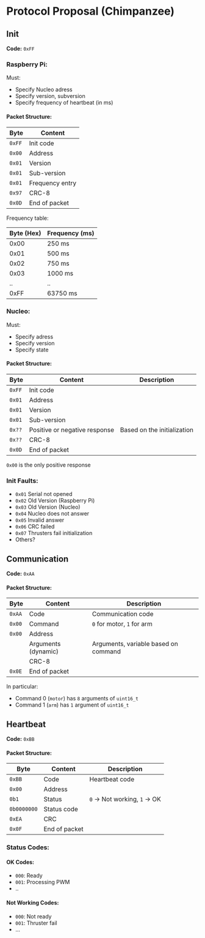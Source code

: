 # Protocol Proposal (Chimpanzee)

## Init
**Code:** `0xFF`

###  Raspberry Pi:
Must:
- Specify Nucleo adress
- Specify version, subversion
- Specify frequency of heartbeat (in ms)



#### Packet Structure:
| Byte  | Content           |
|-------|-------------------|
| `0xFF`| Init code          |                                           
| `0x00`| Address            |                                           
| `0x01`| Version            |                                           
| `0x01`| Sub-version        |                                          
| `0x01` | Frequency entry | 
| `0x97` | CRC-8 |
| `0x0D` | End of packet |

Frequency table:

| Byte (Hex) | Frequency (ms) |
|------------|----------------|
| 0x00       | 250 ms         |
| 0x01       | 500 ms         |
| 0x02       | 750 ms         |
| 0x03       | 1000 ms        |
| .. | .. |
| 0xFF | 63750 ms| 


### Nucleo:
Must:
- Specify adress
- Specify version
- Specify state

#### Packet Structure:
| Byte  | Content           | Description                               |
|-------|-------------------|-------------------------------------------|
| `0xFF`| Init code          |                                           |
| `0x01`| Address            |                                           |
| `0x01`| Version            |                                           |
| `0x01`| Sub-version        |                                           |
| `0x??`| Positive or negative response | Based on the initialization    |
| `0x??` | CRC-8|
| `0x0D` | End of packet |

`0x00` is the only positive response

### Init Faults:
- `0x01` Serial not opened 
- `0x02` Old Version (Raspberry Pi)
- `0x03` Old Version (Nucleo)
- `0x04` Nucleo does not answer
- `0x05` Invalid answer
- `0x06` CRC failed
- `0x07` Thrusters fail initialization
- Others?

## Communication
**Code:** `0xAA`

#### Packet Structure:
| Byte  | Content           | Description                               |
|-------|-------------------|-------------------------------------------|
| `0xAA`| Code              | Communication code                       |
| `0x00`| Command           | `0` for motor, `1` for arm                |
| `0x00`| Address           |                                           |
| | Arguments (dynamic)| Arguments, variable based on command     |
| | CRC-8    |                     |
| `0x0E`| End of packet     |                                           |

In particular:
- Command 0 (`motor`) has `8` arguments of `uint16_t` 
- Command 1 (`arm`) has `1` argument of `uint16_t` 

## Heartbeat
**Code:** `0xBB`

#### Packet Structure:
| Byte     | Content           | Description                               |
|----------|-------------------|-------------------------------------------|
| `0xBB`   | Code              | Heartbeat code                            |
| `0x00` | Address           |                                           |
| `0b1`  | Status            | `0` -> Not working, `1` -> OK             |
| `0b0000000`  | Status code       |                                           |
| `0xEA` | CRC | | 
| `0x0F` | End of packet |

### Status Codes:
#### OK Codes:
- `000`: Ready
- `001`: Processing PWM
- ..

#### Not Working Codes:
- `000`: Not ready
- `001`: Thruster fail
- ...


